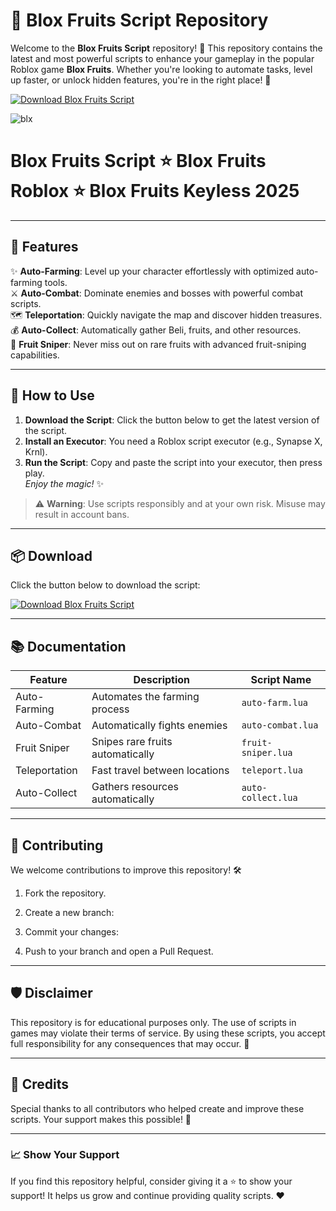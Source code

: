 # 🌊 Blox Fruits Script Repository

Welcome to the **Blox Fruits Script** repository! 🎉 This repository contains the latest and most powerful scripts to enhance your gameplay in the popular Roblox game **Blox Fruits**. Whether you're looking to automate tasks, level up faster, or unlock hidden features, you're in the right place! 🚀

[![Download Blox Fruits Script](https://img.shields.io/badge/Download-Blox_Fruits_Script-blue?style=for-the-badge&logo=download)](https://your-download-link-here.com)

![blx](https://github.com/user-attachments/assets/4a00e1a7-0170-4986-9929-a84951efe4eb)


# Blox Fruits Script ⭐️ Blox Fruits Roblox ⭐️ Blox Fruits Keyless 2025

---

## 📜 Features

✨ **Auto-Farming**: Level up your character effortlessly with optimized auto-farming tools.  
⚔️ **Auto-Combat**: Dominate enemies and bosses with powerful combat scripts.  
🗺️ **Teleportation**: Quickly navigate the map and discover hidden treasures.  
💰 **Auto-Collect**: Automatically gather Beli, fruits, and other resources.  
🍇 **Fruit Sniper**: Never miss out on rare fruits with advanced fruit-sniping capabilities.

---

## 🔧 How to Use

1. **Download the Script**: Click the button below to get the latest version of the script.
2. **Install an Executor**: You need a Roblox script executor (e.g., Synapse X, Krnl).
3. **Run the Script**: Copy and paste the script into your executor, then press play.  
   *Enjoy the magic!* ✨

> ⚠️ **Warning**: Use scripts responsibly and at your own risk. Misuse may result in account bans.

---

## 📦 Download

Click the button below to download the script:

[![Download Blox Fruits Script](https://img.shields.io/badge/Download-Blox_Fruits_Script-blue?style=for-the-badge&logo=download)](https://your-download-link-here.com)

---

## 📚 Documentation

| Feature          | Description                       | Script Name          |
|------------------|-----------------------------------|----------------------|
| Auto-Farming     | Automates the farming process     | `auto-farm.lua`      |
| Auto-Combat      | Automatically fights enemies      | `auto-combat.lua`    |
| Fruit Sniper     | Snipes rare fruits automatically  | `fruit-sniper.lua`   |
| Teleportation    | Fast travel between locations     | `teleport.lua`       |
| Auto-Collect     | Gathers resources automatically   | `auto-collect.lua`   |

---

## 🤝 Contributing

We welcome contributions to improve this repository! 🛠️

1. Fork the repository.
2. Create a new branch:
  
3. Commit your changes:


4. Push to your branch and open a Pull Request.

---

## 🛡️ Disclaimer

This repository is for educational purposes only. The use of scripts in games may violate their terms of service. By using these scripts, you accept full responsibility for any consequences that may occur. 🚨

---

## 🌟 Credits

Special thanks to all contributors who helped create and improve these scripts. Your support makes this possible! 🙌

---





### 📈 Show Your Support

If you find this repository helpful, consider giving it a ⭐ to show your support! It helps us grow and continue providing quality scripts. ❤️
